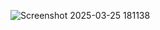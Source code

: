 ![Screenshot 2025-03-25 181138](https://github.com/user-attachments/assets/81440b2f-0363-451a-ae58-2da4e83f4aaf)
